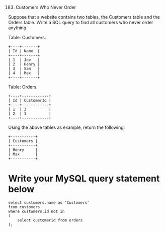 183. Customers Who Never Order

Suppose that a website contains two tables, the Customers table and the Orders table. Write a SQL query to find all
customers who never order anything.

Table: Customers.

    +----+-------+
    | Id | Name  |
    +----+-------+
    | 1  | Joe   |
    | 2  | Henry |
    | 3  | Sam   |
    | 4  | Max   |
    +----+-------+

Table: Orders.

    +----+------------+
    | Id | CustomerId |
    +----+------------+
    | 1  | 3          |
    | 2  | 1          |
    +----+------------+

Using the above tables as example, return the following:

    +-----------+
    | Customers |
    +-----------+
    | Henry     |
    | Max       |
    +-----------+

# Write your MySQL query statement below

    select customers.name as 'Customers'
    from customers
    where customers.id not in
    (
        select customerid from orders
    );
